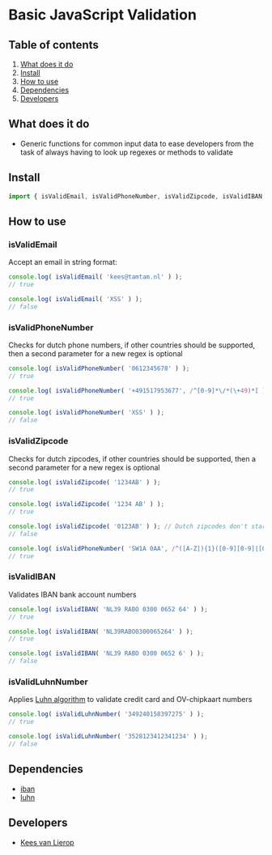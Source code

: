 
# Basic JavaScript Validation

## Table of contents
1. [What does it do](#markdown-header-what-does-it-do)
2. [Install](#markdown-header-install)
3. [How to use](#markdown-header-how-to-use)
4. [Dependencies](#markdown-header-dependencies)
5. [Developers](#markdown-header-developers)


## What does it do
* Generic functions for common input data to ease developers from the task of always having to look up regexes or methods to validate

## Install

```javascript
import { isValidEmail, isValidPhoneNumber, isValidZipcode, isValidIBAN, isValidLuhnNumber } from './src/modules/util/validation';
```

## How to use

### isValidEmail

Accept an email in string format:

```javascript
console.log( isValidEmail( 'kees@tamtam.nl' ) );
// true

console.log( isValidEmail( 'XSS' ) );
// false
```

### isValidPhoneNumber

Checks for dutch phone numbers, if other countries should be supported, then a second parameter for a new regex is optional

```javascript
console.log( isValidPhoneNumber( '0612345678' ) );
// true

console.log( isValidPhoneNumber( '+491517953677', /^[0-9]*\/*(\+49)*[ ]*(\([0-9]+\))*([ ]*(-|–)*[ ]*[0-9]+)*$/) ); // German phone number
// true

console.log( isValidPhoneNumber( 'XSS' ) );
// false
```

### isValidZipcode

Checks for dutch zipcodes, if other countries should be supported, then a second parameter for a new regex is optional

```javascript
console.log( isValidZipcode( '1234AB' ) );
// true

console.log( isValidZipcode( '1234 AB' ) );
// true

console.log( isValidZipcode( '0123AB' ) ); // Dutch zipcodes don't start with a zero
// false

console.log( isValidPhoneNumber( 'SW1A 0AA', /^([A-Z]){1}([0-9][0-9]|[0-9]|[A-Z][0-9][A-Z]|[A-Z][0-9][0-9]|[A-Z][0-9]|[0-9][A-Z]){1}([ ])?([0-9][A-z][A-z]){1}$/i) ); // UK zipcode
// true
```

### isValidIBAN

Validates IBAN bank account numbers

```javascript
console.log( isValidIBAN( 'NL39 RABO 0300 0652 64' ) );
// true

console.log( isValidIBAN( 'NL39RABO0300065264' ) );
// true

console.log( isValidIBAN( 'NL39 RABO 0300 0652 6' ) );
// false
```

### isValidLuhnNumber

Applies [Luhn algorithm](https://en.wikipedia.org/wiki/Luhn_algorithm) to validate credit card and OV-chipkaart numbers

```javascript
console.log( isValidLuhnNumber( '349240158397275' ) );
// true

console.log( isValidLuhnNumber( '3528123412341234' ) );
// false
```

## Dependencies
* [iban](https://www.npmjs.com/package/iban)
* [luhn](https://www.npmjs.com/package/luhn)

## Developers
* [Kees van Lierop](mailto:kees@tamtam.nl)
